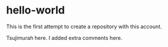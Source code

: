 # hello-world
This is the first attempt to create a repository with this account.

Tsujimurah here. I added extra comments here.
